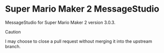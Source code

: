 # Super Mario Maker 2 MessageStudio
MessageStudio for Super Mario Maker 2 version 3.0.3.
> [!CAUTION]
> I may choose to close a pull request without merging it into the upstream branch.
